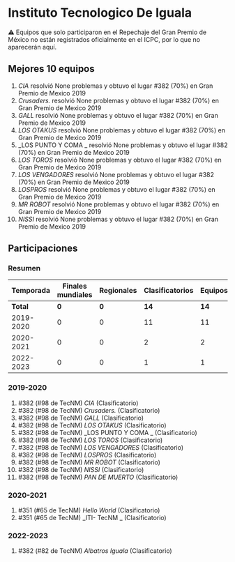 # Instituto Tecnologico De Iguala

:warning: Equipos que solo participaron en el Repechaje del Gran Premio de México no están registrados oficialmente en el ICPC, por lo que no aparecerán aquí.

## Mejores 10 equipos

1. _CIA_ resolvió None problemas y obtuvo el lugar #382 (70%) en Gran Premio de Mexico 2019
1. _Crusaders._ resolvió None problemas y obtuvo el lugar #382 (70%) en Gran Premio de Mexico 2019
1. _GALL_ resolvió None problemas y obtuvo el lugar #382 (70%) en Gran Premio de Mexico 2019
1. _LOS OTAKUS_ resolvió None problemas y obtuvo el lugar #382 (70%) en Gran Premio de Mexico 2019
1. _LOS PUNTO Y COMA _ resolvió None problemas y obtuvo el lugar #382 (70%) en Gran Premio de Mexico 2019
1. _LOS TOROS_ resolvió None problemas y obtuvo el lugar #382 (70%) en Gran Premio de Mexico 2019
1. _LOS VENGADORES_ resolvió None problemas y obtuvo el lugar #382 (70%) en Gran Premio de Mexico 2019
1. _LOSPROS_ resolvió None problemas y obtuvo el lugar #382 (70%) en Gran Premio de Mexico 2019
1. _MR ROBOT_ resolvió None problemas y obtuvo el lugar #382 (70%) en Gran Premio de Mexico 2019
1. _NISSI_ resolvió None problemas y obtuvo el lugar #382 (70%) en Gran Premio de Mexico 2019

## Participaciones

### Resumen

| Temporada | Finales mundiales | Regionales | Clasificatorios | Equipos |
| --- | --- | --- | --- | --- |
| **Total** | **0** | **0** | **14** | **14** |
| 2019-2020 | 0 | 0 | 11 | 11 |
| 2020-2021 | 0 | 0 | 2 | 2 |
| 2022-2023 | 0 | 0 | 1 | 1 |

### 2019-2020

1. #382 (#98 de TecNM) _CIA_ (Clasificatorio)
1. #382 (#98 de TecNM) _Crusaders._ (Clasificatorio)
1. #382 (#98 de TecNM) _GALL_ (Clasificatorio)
1. #382 (#98 de TecNM) _LOS OTAKUS_ (Clasificatorio)
1. #382 (#98 de TecNM) _LOS PUNTO Y COMA _ (Clasificatorio)
1. #382 (#98 de TecNM) _LOS TOROS_ (Clasificatorio)
1. #382 (#98 de TecNM) _LOS VENGADORES_ (Clasificatorio)
1. #382 (#98 de TecNM) _LOSPROS_ (Clasificatorio)
1. #382 (#98 de TecNM) _MR ROBOT_ (Clasificatorio)
1. #382 (#98 de TecNM) _NISSI_ (Clasificatorio)
1. #382 (#98 de TecNM) _PAN DE MUERTO_ (Clasificatorio)

### 2020-2021

1. #351 (#65 de TecNM) _Hello World_ (Clasificatorio)
1. #351 (#65 de TecNM) _ITI- TecNM _ (Clasificatorio)

### 2022-2023

1. #382 (#82 de TecNM) _Albatros Iguala_ (Clasificatorio)



